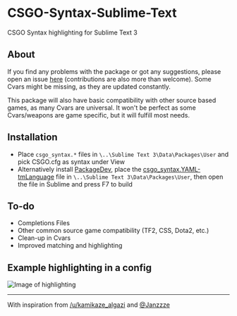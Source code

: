 # CSGO-Syntax-Sublime-Text
CSGO Syntax highlighting for Sublime Text 3

## About
If you find any problems with the package or got any suggestions, please open an issue [here](https://github.com/kvishno/CSGO-Syntax-Sublime-Text/issues) (contributions are also more than welcome). Some Cvars might be missing, as they are updated constantly. 

This package will also have basic compatibility with other source based games, as many Cvars are universal. It won't be perfect as some Cvars/weapons are game specific, but it will fulfill most needs.

## Installation
* Place `csgo_syntax.*` files in `\..\Sublime Text 3\Data\Packages\User` and pick CSGO.cfg as syntax under View
* Alternatively install [PackageDev](https://github.com/SublimeText/PackageDev), place the [csgo_syntax.YAML-tmLanguage](https://raw.githubusercontent.com/kvishno/CSGO-Syntax-Sublime-Text/master/csgo_syntax.YAML-tmLanguage) file in `\..\Sublime Text 3\Data\Packages\User`, then open the file in Sublime and press F7 to build 

## To-do
* Completions Files
* Other common source game compatibility (TF2, CSS, Dota2, etc.)
* Clean-up in Cvars
* Improved matching and highlighting

## Example highlighting in a config
![Image of highlighting](https://raw.githubusercontent.com/kvishno/CSGO-Syntax-Sublime-Text/master/images/csgosyntaximage1.png)

---

With inspiration from  [/u/kamikaze_algazi](https://www.reddit.com/r/GlobalOffensive/comments/bl9qz9/csgo_config_file_syntax_highlighting/)  and [@Janzzze](https://github.com/Janzzze/csgo-sublime-syntax/) 
